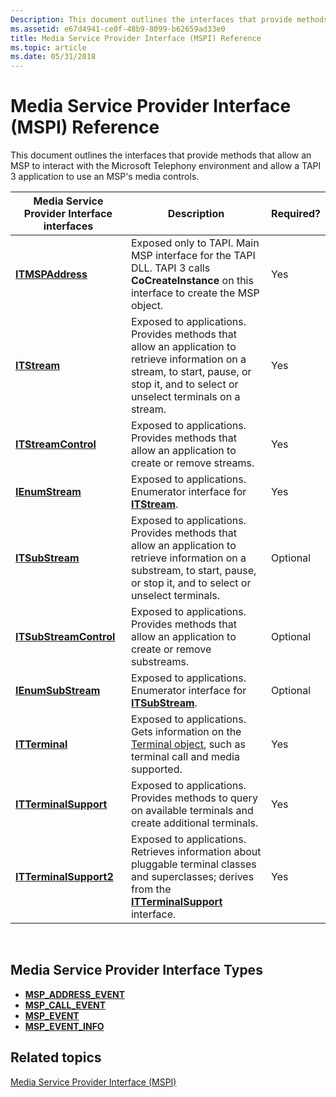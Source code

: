 ```yaml
---
Description: This document outlines the interfaces that provide methods that allow an MSP to interact with the Microsoft Telephony environment and allow a TAPI 3 application to use an MSPs media controls.
ms.assetid: e67d4941-ce0f-48b9-8099-b62659ad33e0
title: Media Service Provider Interface (MSPI) Reference
ms.topic: article
ms.date: 05/31/2018
---
```


# Media Service Provider Interface (MSPI) Reference

This document outlines the interfaces that provide methods that allow an MSP to interact with the Microsoft Telephony environment and allow a TAPI 3 application to use an MSP's media controls.



| Media Service Provider Interface interfaces      | Description                                                                                                                                                                            | Required? |
|--------------------------------------------------|----------------------------------------------------------------------------------------------------------------------------------------------------------------------------------------|-----------|
| [**ITMSPAddress**](/windows/desktop/api/msp/nn-msp-itmspaddress)             | Exposed only to TAPI. Main MSP interface for the TAPI DLL. TAPI 3 calls **CoCreateInstance** on this interface to create the MSP object.                                               | Yes       |
| [**ITStream**](https://msdn.microsoft.com/library/ms732390(v=VS.85).aspx)                     | Exposed to applications. Provides methods that allow an application to retrieve information on a stream, to start, pause, or stop it, and to select or unselect terminals on a stream. | Yes       |
| [**ITStreamControl**](https://msdn.microsoft.com/library/ms732393(v=VS.85).aspx)       | Exposed to applications. Provides methods that allow an application to create or remove streams.                                                                                       | Yes       |
| [**IEnumStream**](/windows/desktop/api/tapi3if/nn-tapi3if-ienumstream)               | Exposed to applications. Enumerator interface for [**ITStream**](https://msdn.microsoft.com/library/ms732390(v=VS.85).aspx).                                                                                                        | Yes       |
| [**ITSubStream**](https://msdn.microsoft.com/library/ms732440(v=VS.85).aspx)               | Exposed to applications. Provides methods that allow an application to retrieve information on a substream, to start, pause, or stop it, and to select or unselect terminals.          | Optional  |
| [**ITSubStreamControl**](https://msdn.microsoft.com/library/ms732442(v=VS.85).aspx) | Exposed to applications. Provides methods that allow an application to create or remove substreams.                                                                                    | Optional  |
| [**IEnumSubStream**](/windows/desktop/api/tapi3if/nn-tapi3if-ienumsubstream)         | Exposed to applications. Enumerator interface for [**ITSubStream**](https://msdn.microsoft.com/library/ms732440(v=VS.85).aspx).                                                                                                  | Optional  |
| [**ITTerminal**](https://msdn.microsoft.com/library/ms732646(v=VS.85).aspx)                 | Exposed to applications. Gets information on the [Terminal object](terminal-object.md), such as terminal call and media supported.                                                    | Yes       |
| [**ITTerminalSupport**](https://msdn.microsoft.com/library/ms733156(v=VS.85).aspx)   | Exposed to applications. Provides methods to query on available terminals and create additional terminals.                                                                             | Yes       |
| [**ITTerminalSupport2**](/windows/desktop/api/tapi3if/nn-tapi3if-itterminalsupport2) | Exposed to applications. Retrieves information about pluggable terminal classes and superclasses; derives from the [**ITTerminalSupport**](https://msdn.microsoft.com/library/ms733156(v=VS.85).aspx) interface.           | Yes       |



 

## Media Service Provider Interface Types

-   [**MSP\_ADDRESS\_EVENT**](/windows/win32/api/msp/ne-msp-msp_address_event)
-   [**MSP\_CALL\_EVENT**](/windows/win32/api/msp/ne-msp-msp_call_event)
-   [**MSP\_EVENT**](/windows/win32/api/msp/ne-msp-msp_event)
-   [**MSP\_EVENT\_INFO**](/windows/win32/api/msp/ns-msp-msp_event_info)

## Related topics

<dl> <dt>

[Media Service Provider Interface (MSPI)](media-service-provider-interface-mspi-.md)
</dt> </dl>

 

 




